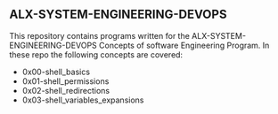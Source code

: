 ## ALX-SYSTEM-ENGINEERING-DEVOPS
This repository contains programs written for the ALX-SYSTEM-ENGINEERING-DEVOPS Concepts of software Engineering Program.
In these repo the following concepts are covered:
- 0x00-shell_basics
- 0x01-shell_permissions
- 0x02-shell_redirections
- 0x03-shell_variables_expansions
